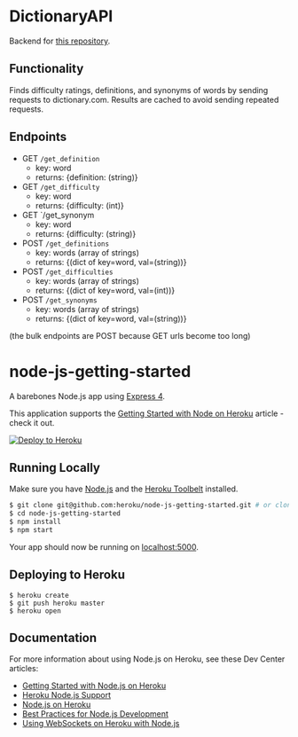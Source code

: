 # DictionaryAPI

Backend for [this repository](https://github.com/erkyz/MyDictionary).

## Functionality
Finds difficulty ratings, definitions, and synonyms of words by sending
requests to dictionary.com. Results are cached to avoid sending
repeated requests.

## Endpoints
* GET `/get_definition`
  * key: word
  * returns: {definition: (string)}
* GET `/get_difficulty`
  * key: word
  * returns: {difficulty: (int)}
* GET `/get_synonym
  * key: word
  * returns: {difficulty: (string)}
* POST `/get_definitions`
  * key: words (array of strings)
  * returns: {(dict of key=word, val=(string))}
* POST `/get_difficulties`
  * key: words (array of strings)
  * returns: {(dict of key=word, val=(int))}
* POST `/get_synonyms`
  * key: words (array of strings)
  * returns: {(dict of key=word, val=(string))}

(the bulk endpoints are POST because GET urls become too long)

# node-js-getting-started

A barebones Node.js app using [Express 4](http://expressjs.com/).

This application supports the [Getting Started with Node on Heroku](https://devcenter.heroku.com/articles/getting-started-with-nodejs) article - check it out.

[![Deploy to Heroku](https://www.herokucdn.com/deploy/button.png)](https://heroku.com/deploy)

## Running Locally

Make sure you have [Node.js](http://nodejs.org/) and the [Heroku Toolbelt](https://toolbelt.heroku.com/) installed.

```sh
$ git clone git@github.com:heroku/node-js-getting-started.git # or clone your own fork
$ cd node-js-getting-started
$ npm install
$ npm start
```

Your app should now be running on [localhost:5000](http://localhost:5000/).

## Deploying to Heroku

```
$ heroku create
$ git push heroku master
$ heroku open
```

## Documentation

For more information about using Node.js on Heroku, see these Dev Center articles:

- [Getting Started with Node.js on Heroku](https://devcenter.heroku.com/articles/getting-started-with-nodejs)
- [Heroku Node.js Support](https://devcenter.heroku.com/articles/nodejs-support)
- [Node.js on Heroku](https://devcenter.heroku.com/categories/nodejs)
- [Best Practices for Node.js Development](https://devcenter.heroku.com/articles/node-best-practices)
- [Using WebSockets on Heroku with Node.js](https://devcenter.heroku.com/articles/node-websockets)
